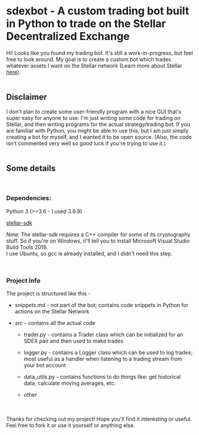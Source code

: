 # sdexbot - A custom trading bot built in Python to trade on the Stellar Decentralized Exchange

Hi! Looks like you found my trading bot. It's still a work-in-progress, but feel free to look around.
My goal is to create a custom bot which trades whatever assets I want on the Stellar network (Learn more about Stellar [here](https://stellar.org/learn/intro-to-stellar)).
<br><br>

## Disclaimer

I don't plan to create some user-friendly program with a nice GUI that's super easy for anyone to use. I'm just writing some code for trading on Stellar, and then writing programs for the actual strategy/trading bot.
If you are familiar with Python, you might be able to use this, but I am just simply creating a bot for myself, and I wanted it to be open source.
(Also, the code isn't commented very well so good luck if you're trying to use it.)
<br><br>

## Some details

<br>

### Dependencies:

Python 3 (>=3.6 - I used 3.6.9)

[stellar-sdk](https://pypi.org/project/stellar-sdk/)

Note: The stellar-sdk requires a C++ compiler for some of its cryptography stuff. So if you're on Windows, it'll tell you to install Microsoft Visual Studio Build Tools 2019.<br>
I use Ubuntu, so gcc is already installed, and I didn't need this step.

<br>

### Project Info

The project is structured like this -

- snippets.md - not part of the bot; contains code snippets in Python for actions on the Stellar Network

- src - contains all the actual code

  - trader.py - contains a Trader class which can be initialized for an SDEX pair and then used to make trades

  - logger.py - contains a Logger class which can be used to log trades; most useful as a handler when listening to a trading stream from your bot account

  - data_utils.py - contains functions to do things like: get historical data, calculate moving averages, etc.

  - other

<br><br>
Thanks for checking out my project! Hope you'll find it interesting or useful. Feel free to fork it or use it yourself or anything else.
